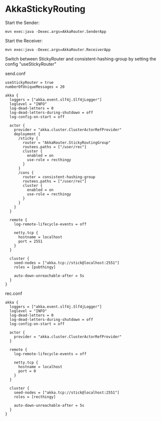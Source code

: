 # AkkaStickyRouting

Start the Sender:

    mvn exec:java -Dexec.args=AkkaRouter.SenderApp

Start the Receiver:

    mvn exec:java -Dexec.args=AkkaRouter.ReceiverApp
 
 
 Switch between StickyRouter and consistent-hashing-group by setting the config "useStickyRouter"
 
 send.conf
 
    useStickyRouter = true
    numberOfUniqueMessages = 20

    akka {
      loggers = ["akka.event.slf4j.Slf4jLogger"]
      loglevel = "INFO"
      log-dead-letters = 0
      log-dead-letters-during-shutdown = off
      log-config-on-start = off
    
      actor {
        provider = "akka.cluster.ClusterActorRefProvider"
        deployment {
          /sticky {
            router = "AkkaRouter.StickyRoutingGroup"
            routees.paths = ["/user/rec"]
            cluster {
              enabled = on
              use-role = recthingy
            }
          }
          /cons {
            router = consistent-hashing-group
            routees.paths = ["/user/rec"]
            cluster {
              enabled = on
              use-role = recthingy
            }
          }
        }
      }
    
      remote {
        log-remote-lifecycle-events = off

        netty.tcp {
          hostname = localhost
          port = 2551
        }
      }

      cluster {
        seed-nodes = ["akka.tcp://stick@localhost:2551"]
        roles = [pubthingy]
    
        auto-down-unreachable-after = 5s
      }
    }
    
rec.conf

    akka {
      loggers = ["akka.event.slf4j.Slf4jLogger"]
      loglevel = "INFO"
      log-dead-letters = 0
      log-dead-letters-during-shutdown = off
      log-config-on-start = off
    
      actor {
        provider = "akka.cluster.ClusterActorRefProvider"
      }
    
      remote {
        log-remote-lifecycle-events = off
    
        netty.tcp {
          hostname = localhost
          port = 0
        }
      }
    
      cluster {
        seed-nodes = ["akka.tcp://stick@localhost:2551"]
        roles = [recthingy]
    
        auto-down-unreachable-after = 5s
      }
    }